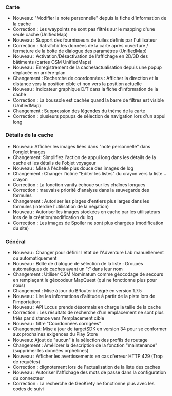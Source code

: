 ### Carte
- Nouveau: "Modifier la note personnelle" depuis la fiche d'information de la cache
- Correction : Les waypoints ne sont pas filtrés sur le mapping d'une seule cache (UnifiedMap)
- Nouveau : Support des fournisseurs de tuiles définis par l'utilisateur
- Correction : Rafraîchir les données de la carte après ouverture / fermeture de la boîte de dialogue des paramètres (UnifiedMap)
- Nouveau : Activation/Désactivation de l'affichage en 2D/3D des bâtiments (cartes OSM UnifiedMaps)
- Nouveau : Enregistrement de la cache/actualisation depuis une popup déplacée en arrière-plan
- Changement : Recherche de coordonnées : Afficher la direction et la distance vers la position cible et non vers la position actuelle
- Nouveau : Indicateur graphique D/T dans la fiche d'information de la cache
- Correction : La boussole est cachée quand la barre de filtres est visible (UnifiedMap)
- Changement : Suppression des légendes du thème de la carte
- Correction : plusieurs popups de sélection de navigation lors d'un appui long

### Détails de la cache
- Nouveau: Afficher les images liées dans "note personnelle" dans l'onglet Images
- Changement: Simplifiez l'action de appui long dans les détails de la cache et les détails de l'objet voyageur
- Nouveau : Mise à l'échelle plus douce des images de log
- Changement : Changer l'icône "Editer les listes" du crayon vers la liste + crayon
- Correction : La fonction vanity échoue sur les chaînes longues
- Correction : mauvaise priorité d'analyse dans la sauvegarde des formules
- Changement : Autoriser les plages d'entiers plus larges dans les formules (interdire l'utilisation de la négation)
- Nouveau : Autoriser les images stockées en cache par les utilisateurs lors de la création/modification du log
- Correction : Les images de Spoiler ne sont plus chargées (modification du site)

### Général
- Nouveau : Changer pour définir l'état de l'Adventure Lab manuellement ou automatiquement
- Nouveau : Boîte de dialogue de sélection de la liste : Groupes automatiques de caches ayant un ":" dans leur nom
- Changement : Utiliser OSM Nominatum comme géocodage de secours en remplaçant le géocodeur MapQuest (qui ne fonctionne plus pour nous)
- Changement : Mise à jour du BRouter intégré en version 1.7.5
- Nouveau : Lire les informations d'altitude à partir de la piste lors de l'importation
- Nouveau : API Locus prends désormais en charge la taille de la cache
- Correction : Les résultats de recherche d'un emplacement ne sont plus triés par distance vers l'emplacement cible
- Nouveau : filtre "Coordonnées corrigées"
- Changement: Mise à jour de targetSDK en version 34 pour se conformer aux prochaines exigences du Play Store
- Nouveau: Ajout de "aucun" à la sélection des profils de routage
- Changement : Améliorer la description de la fonction "maintenance" (supprimer les données orphelines)
- Nouveau : Afficher les avertissements en cas d'erreur HTTP 429 (Trop de requêtes)
- Correction : clignotement lors de l'actualisation de la liste des caches
- Nouveau : Autoriser l'affichage des mots de passe dans la configuration du connecteur
- Correction : La recherche de GeoKrety ne fonctionne plus avec les codes de suivi
